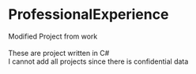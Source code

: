 # ProfessionalExperience
Modified Project from work <br> <br>
These are project written in C# <br>
I cannot add all projects since there is confidential data
